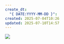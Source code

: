 ```yaml
---
create_dt:
  "{ DATE:YYYY-MM-DD }": 
created: 2025-07-04T10:26
updated: 2025-07-10T14:57
---
```


![]({{VALUE:URLを入力}})